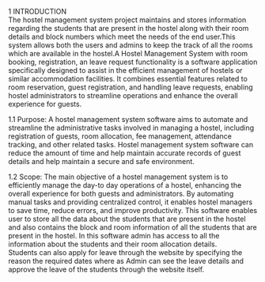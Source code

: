 1   INTRODUCTION  
The hostel management system project maintains and stores information regarding the students that are present in the hostel along with their room details and block numbers which meet the needs of the end user.This system allows both the users and admins to keep the track of all the rooms which are available in the hostel.A Hostel Management 
System with room booking, registration, an leave request functionality is a software application specifically designed to assist in the efficient management of hostels or similar accommodation facilities. It combines essential features related to room reservation, guest registration, and handling leave requests, enabling hostel administrators to streamline operations and enhance the overall experience for guests. 

1.1 Purpose: 
A hostel management system software aims to automate and streamline the 
administrative tasks involved in managing a hostel, including registration of 
guests, room allocation, fee management, attendance tracking, and other 
related tasks. Hostel management system software can reduce the amount of 
time and help maintain accurate records of guest details and help maintain a 
secure and safe environment.  

1.2 Scope: 
The main objective of a hostel management system is to efficiently manage the day-to
day operations of a hostel, enhancing the overall experience for both guests and 
administrators. By automating manual tasks and providing centralized control, it enables 
hostel managers to save time, reduce errors, and improve productivity. 
This software enables user to store all the data about the students that are present in the 
hostel and also contains the block and room information of all the students that are 
present in the hostel. In this software admin has access to all the information about the 
students and their room allocation details.  
Students can also apply for leave through the website by specifying the reason the 
required dates where as Admin can see the leave details and approve the leave of the 
students through the website itself. 
